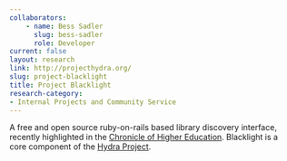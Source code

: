 ```yaml
---
collaborators:
	- name: Bess Sadler
	  slug: bess-sadler
	  role: Developer
current: false
layout: research
link: http://projecthydra.org/
slug: project-blacklight
title: Project Blacklight
research-category:
- Internal Projects and Community Service
---
```


A free and open source ruby-on-rails based library discovery interface, recently highlighted in the [Chronicle of Higher Education](http://chronicle.com/article/After-Losing-Users-in/48588/). Blacklight is a core component of the [Hydra Project](http://projecthydra.org/).

